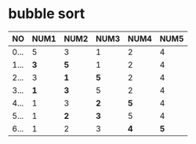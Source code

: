 # bubble sort

| NO | NUM1 | NUM2 | NUM3 | NUM4 | NUM5 |
|---|---|---|---|---|---|
| 0... | 5 | 3 | 1 | 2 | 4 |
| 1... | **3** | **5** | 1 | 2 | 4 |
| 2... | 3 | **1** | **5** | 2 | 4 |
| 3... | **1** | **3** | 5 | 2 | 4 |
| 4... | 1 | 3 | **2** | **5** | 4 |
| 5... | 1 | **2** | **3** | 5 | 4 |
| 6... | 1 | 2 | 3 | **4** | **5** |




